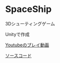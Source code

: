 # SpaceShip
3Dシューティングゲーム

Unityで作成

[Youtubeのプレイ動画](https://youtu.be/DKEV9rPl_dc)

[ソースコード](https://github.com/chonommmm/Unitytest/tree/main/Assets/Unity_Script)
